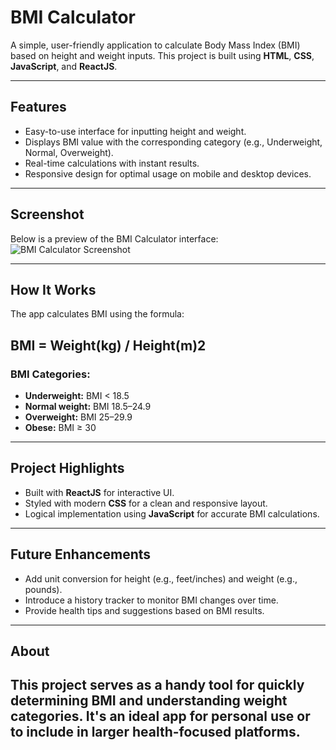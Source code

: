 # **BMI Calculator**  

A simple, user-friendly application to calculate Body Mass Index (BMI) based on height and weight inputs. This project is built using **HTML**, **CSS**, **JavaScript**, and **ReactJS**.  

---

## **Features**  
- Easy-to-use interface for inputting height and weight.  
- Displays BMI value with the corresponding category (e.g., Underweight, Normal, Overweight).  
- Real-time calculations with instant results.  
- Responsive design for optimal usage on mobile and desktop devices.  

---

## **Screenshot**  
Below is a preview of the BMI Calculator interface:  
![BMI Calculator Screenshot](./assets/output.png)

---

## **How It Works**  
The app calculates BMI using the formula:  

BMI = Weight(kg) / Height(m)2
​
---

### BMI Categories:
- **Underweight:** BMI < 18.5  
- **Normal weight:** BMI 18.5–24.9  
- **Overweight:** BMI 25–29.9  
- **Obese:** BMI ≥ 30  

---

## **Project Highlights**  
- Built with **ReactJS** for interactive UI.  
- Styled with modern **CSS** for a clean and responsive layout.  
- Logical implementation using **JavaScript** for accurate BMI calculations.  

---

## **Future Enhancements**  
- Add unit conversion for height (e.g., feet/inches) and weight (e.g., pounds).  
- Introduce a history tracker to monitor BMI changes over time.  
- Provide health tips and suggestions based on BMI results.  

---

## **About**  

This project serves as a handy tool for quickly determining BMI and understanding weight categories. It's an ideal app for personal use or to include in larger health-focused platforms.  
---
